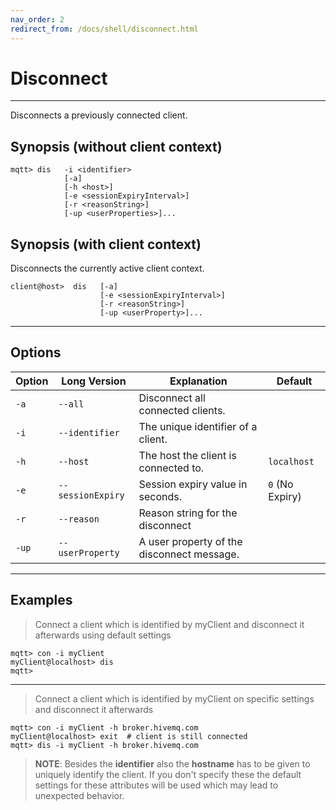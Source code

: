 ```yaml
---
nav_order: 2
redirect_from: /docs/shell/disconnect.html
---
```


# Disconnect

***

Disconnects a previously connected client.

## Synopsis (without client context)

```
mqtt> dis   -i <identifier> 
            [-a]
            [-h <host>]  
            [-e <sessionExpiryInterval>] 
            [-r <reasonString>] 
            [-up <userProperties>]...
```

## Synopsis (with client context)

Disconnects the currently active client context.

```
client@host>  dis   [-a]
                    [-e <sessionExpiryInterval>]
                    [-r <reasonString>]
                    [-up <userProperty>]...
```

***

## Options

| Option | Long Version      | Explanation                                | Default         |
|--------|-------------------|--------------------------------------------|-----------------|
| `-a`   | `--all`           | Disconnect all connected clients.          |                 |
| `-i`   | `--identifier`    | The unique identifier of a client.         |                 |
| `-h`   | `--host`          | The host the client is connected to.       | `localhost`     |
| `-e`   | `--sessionExpiry` | Session expiry value in seconds.           | `0` (No Expiry) |
| `-r`   | `--reason`        | Reason string for the disconnect           |                 |
| `-up`  | `--userProperty`  | A user property of the disconnect message. |                 |

***

## Examples

> Connect a client which is identified by myClient and disconnect it afterwards using default settings

```
mqtt> con -i myClient
myClient@localhost> dis
mqtt>
```

***

> Connect a client which is identified by myClient on specific settings and disconnect it afterwards

```
mqtt> con -i myClient -h broker.hivemq.com
myClient@localhost> exit  # client is still connected
mqtt> dis -i myClient -h broker.hivemq.com
```

> **NOTE**: Besides the **identifier** also the **hostname** has to be given to uniquely identify the client.
> If you don't specify these the default settings for these attributes will be used which may lead to unexpected behavior.
